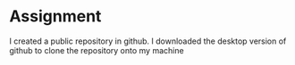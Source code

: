 # Assignment
I created a public repository in github.
I downloaded the desktop version of github to clone the repository onto my machine

